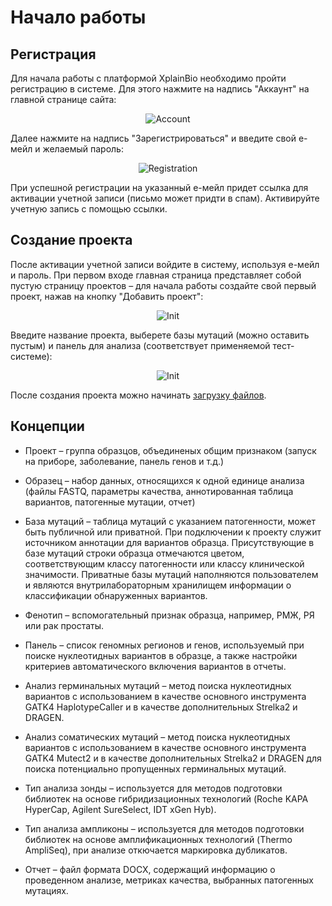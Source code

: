 # Начало работы

## Регистрация

Для начала работы с платформой XplainBio необходимо пройти регистрацию в системе. Для этого нажмите на надпись "Аккаунт" на главной странице сайта:

<div class="img" align="center">

![Account](/assets/account.png)
</div>

Далее нажмите на надпись "Зарегистрироваться" и введите свой е-мейл и желаемый пароль:

<div class="img" align="center">

![Registration](/assets/register.png)
</div>

При успешной регистрации на указанный е-мейл придет ссылка для активации учетной записи (письмо может придти в спам). Активируйте учетную запись с помощью ссылки.

## Создание проекта

После активации учетной записи войдите в систему, используя е-мейл и пароль. При первом входе главная страница представляет собой пустую страницу проектов &ndash; для начала работы создайте свой первый проект, нажав на кнопку "Добавить проект":

<div class="img" align="center">

![Init](/assets/init.png)
</div>

Введите название проекта, выберете базы мутаций (можно оставить пустым) и панель для анализа (соответствует применяемой тест-системе):

<div class="img" align="center">

![Init](/assets/new_project.png)
</div>

После создания проекта можно начинать [загрузку файлов](upload.md).

## Концепции

* Проект &ndash; группа образцов, объединеных общим признаком (запуск на приборе, заболевание, панель генов и т.д.)

* Образец &ndash; набор данных, относящихся к одной единице анализа (файлы FASTQ, параметры качества, аннотированная таблица вариантов, патогенные мутации, отчет)

* База мутаций &ndash; таблица мутаций с указанием патогенности, может быть публичной или приватной. При подключении к проекту служит источником аннотации для вариантов образца. Присутствующие в базе мутаций строки образца отмечаются цветом, соответствующим классу патогенности или классу клинической значимости. Приватные базы мутаций наполняются пользователем и являются внутрилабораторным хранилищем информации о классификации обнаруженных вариантов.

* Фенотип &ndash; вспомогательный признак образца, например, РМЖ, РЯ или рак простаты.

* Панель &ndash; список геномных регионов и генов, используемый при поиске нуклеотидных вариантов в образце, а также настройки критериев автоматического включения вариантов в отчеты.

* Анализ герминальных мутаций &ndash; метод поиска нуклеотидных вариантов с использованием в качестве основного инструмента GATK4 HaplotypeCaller и в качестве дополнительных Strelka2 и DRAGEN. 

* Анализ соматических мутаций &ndash; метод поиска нуклеотидных вариантов с использованием в качестве основного инструмента GATK4 Mutect2 и в качестве дополнительных Strelka2 и DRAGEN для поиска потенциально пропущенных герминальных мутаций. 

* Тип анализа зонды &ndash; используется для методов подготовки библиотек на основе гибридизационных технологий (Roche KAPA HyperCap, Agilent SureSelect, IDT xGen Hyb).

* Тип анализа ампликоны &ndash; используется для методов подготовки библиотек на основе амплификационных технологий (Thermo AmpliSeq), при анализе откючается маркировка дубликатов.

* Отчет &ndash; файл формата DOCX, содержащий информацию о проведенном анализе, метриках качества, выбранных патогенных мутациях.